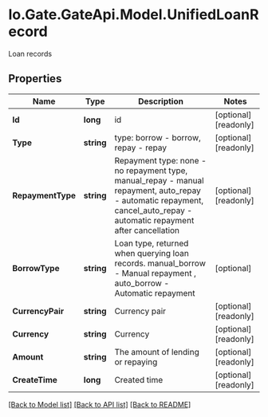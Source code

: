 
# Io.Gate.GateApi.Model.UnifiedLoanRecord

Loan records

## Properties

Name | Type | Description | Notes
------------ | ------------- | ------------- | -------------
**Id** | **long** | id | [optional] [readonly] 
**Type** | **string** | type: borrow - borrow, repay - repay | [optional] [readonly] 
**RepaymentType** | **string** | Repayment type: none - no repayment type, manual_repay - manual repayment, auto_repay - automatic repayment, cancel_auto_repay - automatic repayment after cancellation | [optional] [readonly] 
**BorrowType** | **string** | Loan type, returned when querying loan records. manual_borrow - Manual repayment , auto_borrow - Automatic repayment | [optional] 
**CurrencyPair** | **string** | Currency pair | [optional] [readonly] 
**Currency** | **string** | Currency | [optional] [readonly] 
**Amount** | **string** | The amount of lending or repaying | [optional] [readonly] 
**CreateTime** | **long** | Created time | [optional] [readonly] 

[[Back to Model list]](../README.md#documentation-for-models)
[[Back to API list]](../README.md#documentation-for-api-endpoints)
[[Back to README]](../README.md)
